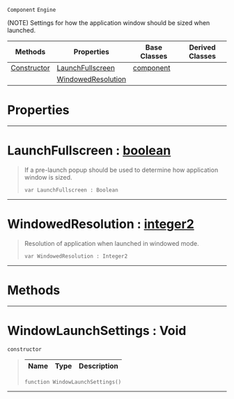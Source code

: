  `Component` `Engine`



(NOTE) Settings for how the application window should be sized when launched.

|Methods|Properties|Base Classes|Derived Classes|
|---|---|---|---|
|[ Constructor](https://github.com/ZilchEngine/ZilchDocs/blob/master/code_reference/class_reference/windowlaunchsettings.md#windowlaunchsettings-voi)|[ LaunchFullscreen](https://github.com/ZilchEngine/ZilchDocs/blob/master/code_reference/class_reference/windowlaunchsettings.md#launchfullscreen-zilch-en)|[component](https://github.com/ZilchEngine/ZilchDocs/blob/master/code_reference/class_reference/component.md)| |
| |[ WindowedResolution](https://github.com/ZilchEngine/ZilchDocs/blob/master/code_reference/class_reference/windowlaunchsettings.md#windowedresolution-zero)| | |


 #  Properties


---  
 #  LaunchFullscreen : [boolean](https://github.com/ZilchEngine/ZilchDocs/blob/master/code_reference/nada_base_types/boolean.md)

> If a pre-launch popup should be used to determine how application window is sized.
> ``` lang=cpp, name=Nada
> var LaunchFullscreen : Boolean


---  
 #  WindowedResolution : [integer2](https://github.com/ZilchEngine/ZilchDocs/blob/master/code_reference/nada_base_types/integer2.md)

> Resolution of application when launched in windowed mode.
> ``` lang=cpp, name=Nada
> var WindowedResolution : Integer2


---  
 #  Methods


---  
 #  WindowLaunchSettings : Void

 `constructor`

> 
> |Name|Type|Description|
> |---|---|---|
> ``` lang=cpp, name=Nada
> function WindowLaunchSettings()
> ``` 


---  
 

 
